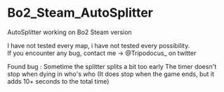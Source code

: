 # Bo2_Steam_AutoSplitter
AutoSplitter working on Bo2 Steam version 

I have not tested every map, i have not tested every possibility. <br />
If you encounter any bug, contact me -> @Tripodocus_ on twitter

Found bug :
Sometime the splitter splits a bit too early
The timer doesn't stop when dying in who's who (It does stop when the game ends, but it adds 10+ seconds to the total time)
